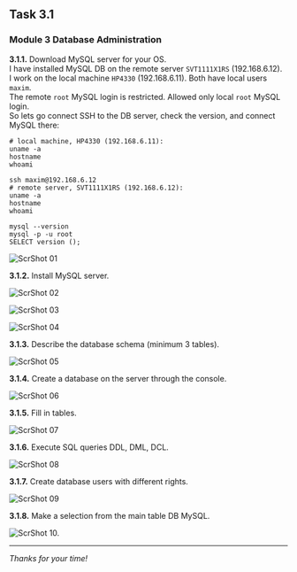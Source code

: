 ## Task 3.1
### Module 3 Database Administration

**3.1.1.** Download MySQL server for your OS.  
I have installed MySQL DB on the remote server `SVT1111X1RS` (192.168.6.12).  
I work on the local machine `HP4330` (192.168.6.11). Both have local users `maxim`.  
The remote `root` MySQL login is restricted. Allowed only local `root` MySQL login.  
So lets go connect SSH to the DB server, check the version, and connect MySQL there:  
```
# local machine, HP4330 (192.168.6.11):
uname -a
hostname
whoami

ssh maxim@192.168.6.12
# remote server, SVT1111X1RS (192.168.6.12):
uname -a
hostname
whoami

mysql --version
mysql -p -u root
SELECT version ();
```
![ScrShot 01](scr/01.png "ScrShot 01")  

**3.1.2.** Install MySQL server.  

![ScrShot 02](scr/02.png "ScrShot 02")  

![ScrShot 03](scr/03.png "ScrShot 03")  

![ScrShot 04](scr/04.png "ScrShot 04")  

**3.1.3.** Describe the database schema (minimum 3 tables).  

![ScrShot 05](scr/05.png "ScrShot 05")  

**3.1.4.** Create a database on the server through the console.  

![ScrShot 06](scr/06.png "ScrShot 06")  

**3.1.5.** Fill in tables.  

![ScrShot 07](scr/07.png "ScrShot 07")  

**3.1.6.** Execute SQL queries DDL, DML, DCL.  

![ScrShot 08](scr/08.png "ScrShot 08")  

**3.1.7.** Create database users with different rights.  

![ScrShot 09](scr/09.png "ScrShot 09")  

**3.1.8.** Make a selection from the main table DB MySQL.  

![ScrShot 10.](scr/10.png "ScrShot 10")  
___
 
_Thanks for your time!_  
